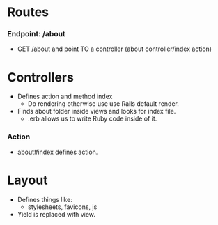 # Routes

### Endpoint: /about

-  GET /about and point TO a controller (about controller/index action)

# Controllers

-  Defines action and method index
   -  Do rendering otherwise use use Rails default render.
-  Finds about folder inside views and looks for index file.
   -  .erb allows us to write Ruby code inside of it.

### Action

-  about#index defines action.

# Layout

-  Defines things like:
   -  stylesheets, favicons, js
-  Yield is replaced with view.
